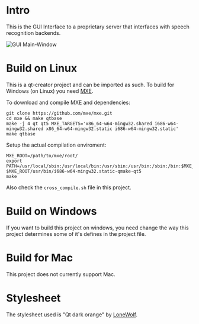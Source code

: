 # Intro
This is the GUI Interface to a proprietary server that interfaces with speech recognition backends.

![GUI Main-Window](https://media.atlantishq.de/pictures/qt_client_dm.png)

# Build on Linux
This is a qt-creator project and can be imported as such. To build for Windows (on Linux) you need [MXE](https://github.com/mxe/mxe.git).

To download and compile MXE and dependencies:

    git clone https://github.com/mxe/mxe.git
    cd mxe && make qtbase
    make -j 4 qt qt5 MXE_TARGETS='x86_64-w64-mingw32.shared i686-w64-mingw32.shared x86_64-w64-mingw32.static i686-w64-mingw32.static'
    make qtbase

Setup the actual compilation enviroment:

    MXE_ROOT=/path/to/mxe/root/
    export PATH=/usr/local/sbin:/usr/local/bin:/usr/sbin:/usr/bin:/sbin:/bin:$MXE_ROOT/usr/bin
    $MXE_ROOT/usr/bin/i686-w64-mingw32.static-qmake-qt5
    make

Also check the ``cross_compile.sh`` file in this project.

# Build on Windows
If you want to build this project on windows, you need change the way this project determines some of it's defines in the project file.

# Build for Mac
This project does not currently support Mac.

# Stylesheet
The stylesheet used is "Qt dark orange" by [LoneWolf](https://discourse.techart.online/t/release-qt-dark-orange-stylesheet/2287#post14381).
